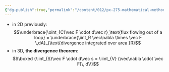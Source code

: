 ```yaml
---
{"dg-publish":true,"permalink":"/content/012/px-275-mathematical-methods/e-stoke-s-theorem-and-the-divergence-theorem/px-275-e2a-divergence-theorem/","created":"2024-11-25T10:50:32.000+00:00","updated":"2024-11-26T10:06:14.213+00:00"}
---
```


- in 2D previously: 
$$\underbrace{\oint_{C}\vec F \cdot d\vec r}_\text{flux flowing out of a loop} = \underbrace{\iint_R \vec\nabla \times \vec F \,dA}_{\text{divergence integrated over area }R}$$
- in 3D, **the divergence theorem**: 
$$\boxed {\iint_{S}\vec F \cdot d\vec s = \iiint_{V} (\vec\nabla \cdot \vec F)\, dV}$$

